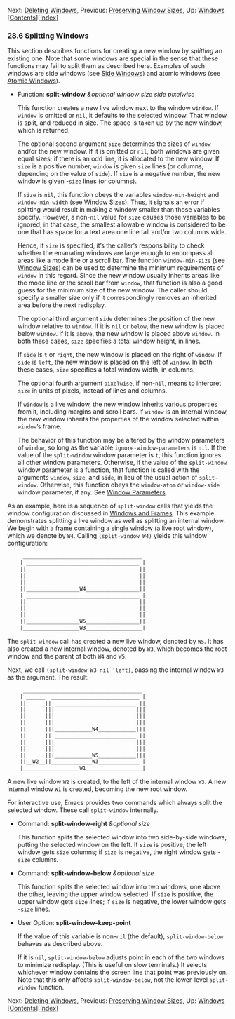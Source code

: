 

Next: [Deleting Windows](Deleting-Windows.html), Previous: [Preserving Window Sizes](Preserving-Window-Sizes.html), Up: [Windows](Windows.html)   \[[Contents](index.html#SEC_Contents "Table of contents")]\[[Index](Index.html "Index")]

### 28.6 Splitting Windows

This section describes functions for creating a new window by *splitting* an existing one. Note that some windows are special in the sense that these functions may fail to split them as described here. Examples of such windows are side windows (see [Side Windows](Side-Windows.html)) and atomic windows (see [Atomic Windows](Atomic-Windows.html)).

*   Function: **split-window** *\&optional window size side pixelwise*

    This function creates a new live window next to the window `window`. If `window` is omitted or `nil`, it defaults to the selected window. That window is split, and reduced in size. The space is taken up by the new window, which is returned.

    The optional second argument `size` determines the sizes of `window` and/or the new window. If it is omitted or `nil`, both windows are given equal sizes; if there is an odd line, it is allocated to the new window. If `size` is a positive number, `window` is given `size` lines (or columns, depending on the value of `side`). If `size` is a negative number, the new window is given -`size` lines (or columns).

    If `size` is `nil`, this function obeys the variables `window-min-height` and `window-min-width` (see [Window Sizes](Window-Sizes.html)). Thus, it signals an error if splitting would result in making a window smaller than those variables specify. However, a non-`nil` value for `size` causes those variables to be ignored; in that case, the smallest allowable window is considered to be one that has space for a text area one line tall and/or two columns wide.

    Hence, if `size` is specified, it’s the caller’s responsibility to check whether the emanating windows are large enough to encompass all areas like a mode line or a scroll bar. The function `window-min-size` (see [Window Sizes](Window-Sizes.html)) can be used to determine the minimum requirements of `window` in this regard. Since the new window usually inherits areas like the mode line or the scroll bar from `window`, that function is also a good guess for the minimum size of the new window. The caller should specify a smaller size only if it correspondingly removes an inherited area before the next redisplay.

    The optional third argument `side` determines the position of the new window relative to `window`. If it is `nil` or `below`, the new window is placed below `window`. If it is `above`, the new window is placed above `window`. In both these cases, `size` specifies a total window height, in lines.

    If `side` is `t` or `right`, the new window is placed on the right of `window`. If `side` is `left`, the new window is placed on the left of `window`. In both these cases, `size` specifies a total window width, in columns.

    The optional fourth argument `pixelwise`, if non-`nil`, means to interpret `size` in units of pixels, instead of lines and columns.

    If `window` is a live window, the new window inherits various properties from it, including margins and scroll bars. If `window` is an internal window, the new window inherits the properties of the window selected within `window`’s frame.

    The behavior of this function may be altered by the window parameters of `window`, so long as the variable `ignore-window-parameters` is `nil`. If the value of the `split-window` window parameter is `t`, this function ignores all other window parameters. Otherwise, if the value of the `split-window` window parameter is a function, that function is called with the arguments `window`, `size`, and `side`, in lieu of the usual action of `split-window`. Otherwise, this function obeys the `window-atom` or `window-side` window parameter, if any. See [Window Parameters](Window-Parameters.html).

As an example, here is a sequence of `split-window` calls that yields the window configuration discussed in [Windows and Frames](Windows-and-Frames.html). This example demonstrates splitting a live window as well as splitting an internal window. We begin with a frame containing a single window (a live root window), which we denote by `W4`. Calling `(split-window W4)` yields this window configuration:

```lisp
     ______________________________________
    | ____________________________________ |
    ||                                    ||
    ||                                    ||
    ||                                    ||
    ||_________________W4_________________||
    | ____________________________________ |
    ||                                    ||
    ||                                    ||
    ||                                    ||
    ||_________________W5_________________||
    |__________________W3__________________|
```

The `split-window` call has created a new live window, denoted by `W5`. It has also created a new internal window, denoted by `W3`, which becomes the root window and the parent of both `W4` and `W5`.

Next, we call `(split-window W3 nil 'left)`, passing the internal window `W3` as the argument. The result:

```lisp
     ______________________________________
    | ______  ____________________________ |
    ||      || __________________________ ||
    ||      |||                          |||
    ||      |||                          |||
    ||      |||                          |||
    ||      |||____________W4____________|||
    ||      || __________________________ ||
    ||      |||                          |||
    ||      |||                          |||
    ||      |||____________W5____________|||
    ||__W2__||_____________W3_____________ |
    |__________________W1__________________|
```

A new live window `W2` is created, to the left of the internal window `W3`. A new internal window `W1` is created, becoming the new root window.

For interactive use, Emacs provides two commands which always split the selected window. These call `split-window` internally.

*   Command: **split-window-right** *\&optional size*

    This function splits the selected window into two side-by-side windows, putting the selected window on the left. If `size` is positive, the left window gets `size` columns; if `size` is negative, the right window gets -`size` columns.

<!---->

*   Command: **split-window-below** *\&optional size*

    This function splits the selected window into two windows, one above the other, leaving the upper window selected. If `size` is positive, the upper window gets `size` lines; if `size` is negative, the lower window gets -`size` lines.

<!---->

*   User Option: **split-window-keep-point**

    If the value of this variable is non-`nil` (the default), `split-window-below` behaves as described above.

    If it is `nil`, `split-window-below` adjusts point in each of the two windows to minimize redisplay. (This is useful on slow terminals.) It selects whichever window contains the screen line that point was previously on. Note that this only affects `split-window-below`, not the lower-level `split-window` function.

Next: [Deleting Windows](Deleting-Windows.html), Previous: [Preserving Window Sizes](Preserving-Window-Sizes.html), Up: [Windows](Windows.html)   \[[Contents](index.html#SEC_Contents "Table of contents")]\[[Index](Index.html "Index")]
